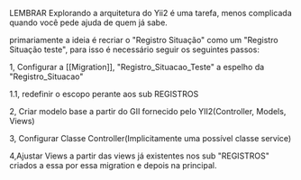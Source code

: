 LEMBRAR
Explorando a arquitetura do Yii2 é uma tarefa, menos complicada quando você pede ajuda de quem já sabe.

primariamente a ideia é recriar o "Registro Situação" como um "Registro Situação teste", para isso é necessário seguir os seguintes passos:

1, Configurar a [[Migration]], "Registro_Situacao_Teste" a espelho da "Registro_Situacao"

1.1, redefinir o escopo perante aos sub REGISTROS

2, Criar modelo base a partir do GII fornecido pelo YII2(Controller, Models, Views)

3, Configurar Classe Controller(Implicitamente uma possível classe service)

4,Ajustar Views a partir das views já existentes nos sub "REGISTROS" criados a essa por essa migration e depois na principal.

